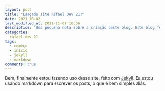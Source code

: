 ```yaml
---
layout: post
title: "Lançado site Rafael Dev 21!"
date: 2021-10-02
last_modified_at: 2021-11-07 18:36
description: "Uma pequena nota sobre a criação deste blog. Este blog foi feito com um gerador de sites estáticos chamado Jekyll, que utiliza arquivos markdown para os posts."
categories: 
  rafael-dev-21
tags:
  - começo
  - início
  - jekyll
  - markdown
comments: true
---
```


Bem, finalmente estou fazendo uso desse site, feito com [Jekyll](https://jekyllrb.com). Eu estou usando markdown para escrever os posts, o que é bem simples aliás.

